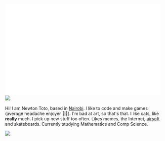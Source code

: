 ![](https://raw.githubusercontent.com/sokorototo/readme-stats/master/generated/overview.svg)
![](https://github-readme-stats.vercel.app/api/top-langs/?username=sokorototo&layout=compact)

Hi! I am Newton Toto, based in [Nairobi](https://duckduckgo.com/?q=nairobi&t=hx&va=g&ia=web&iaxm=about). I like to code and make games (average headache enjoyer 🤌🏿). I'm  bad at art, so that's that. I like cats, like **really** much. I pick up new stuff too often. Likes memes, the Internet, [airsoft](https://youtu.be/j8PxqgliIno) and skateboards. Currently studying Mathematics and Comp Science.

![](https://www.codewars.com/users/sokorototo/badges/micro)
